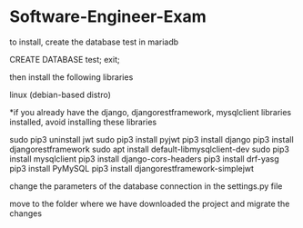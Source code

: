 # Software-Engineer-Exam
to install, create the database test in mariadb

CREATE DATABASE test;
exit;

then install the following libraries

linux (debian-based distro)

*if you already have the django, djangorestframework, mysqlclient libraries installed, avoid installing these libraries

sudo pip3 uninstall jwt
sudo pip3 install pyjwt
pip3 install django
pip3 install djangorestframework
sudo apt install default-libmysqlclient-dev
sudo pip3 install mysqlclient
pip3 install django-cors-headers
pip3 install drf-yasg
pip3 install PyMySQL
pip3 install djangorestframework-simplejwt

change the parameters of the database connection in the settings.py file

move to the folder where we have downloaded the project and migrate the changes




